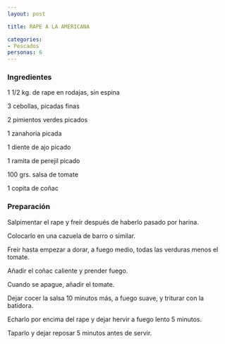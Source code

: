 ```yaml
---
layout: post

title: RAPE A LA AMERICANA

categories:
- Pescados
personas: 6 
---
```


<h3>Ingredientes</h3>
1 1/2 kg. de rape en rodajas, sin espina

3 cebollas, picadas finas

2 pimientos verdes picados

1 zanahoria picada

1 diente de ajo picado

1 ramita de perejil picado

100 grs. salsa de tomate

1 copita de coñac

<h3>Preparación</h3>
Salpimentar el rape y freír después de haberlo pasado por harina.

Colocarlo en una cazuela de barro o similar.

Freír hasta empezar a dorar, a fuego medio, todas las  verduras menos el tomate.

Añadir el coñac caliente y prender fuego.

Cuando se apague, añadir el tomate.

Dejar cocer la salsa 10 minutos más, a fuego suave, y triturar con la batidora.

Echarlo por encima del rape y dejar hervir a fuego lento 5 minutos.

Taparlo y dejar reposar 5 minutos antes de servir.